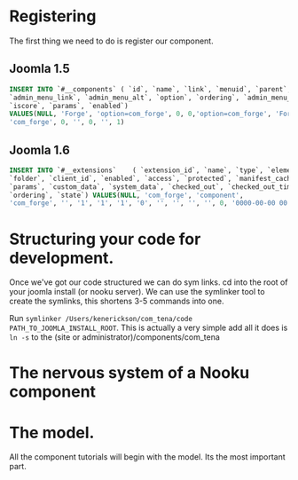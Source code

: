 # Registering
 
The first thing we need to do is register our component.     

## Joomla 1.5   

```sql
INSERT INTO `#__components` ( `id`, `name`, `link`, `menuid`, `parent`, 
`admin_menu_link`, `admin_menu_alt`, `option`, `ordering`, `admin_menu_img`, 
`iscore`, `params`, `enabled`) 
VALUES(NULL, 'Forge', 'option=com_forge', 0, 0,'option=com_forge', 'Forge', 
'com_forge', 0, '', 0, '', 1)    
```
 
## Joomla 1.6                        

```sql
INSERT INTO `#__extensions`    ( `extension_id`, `name`, `type`, `element`,
`folder`, `client_id`, `enabled`, `access`, `protected`, `manifest_cache`, 
`params`, `custom_data`, `system_data`, `checked_out`, `checked_out_time`, 
`ordering`, `state`) VALUES(NULL, 'com_forge', 'component',
'com_forge', '', '1', '1', '1', '0', '', '', '', '', 0, '0000-00-00 00:00:00','0','0'     
```    

# Structuring your code for development.

Once we've got our code structured we can do sym links. cd into the root of your joomla install (or nooku server).
We can use the symlinker tool to create the symlinks, this shortens 3-5 commands into one. 

Run `symlinker /Users/kenerickson/com_tena/code PATH_TO_JOOMLA_INSTALL_ROOT`. This is actually a very simple add all it does
is `ln -s` to the (site or administrator)/components/com_tena

# The nervous system of a Nooku component  

# The model.

All the component tutorials will begin with the model. Its the most important part.